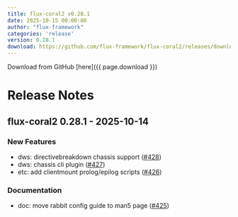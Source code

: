 ```yaml
---
title: flux-coral2 v0.28.1
date: 2025-10-15 00:00:00
author: "flux-framework"
categories: 'release'
version: 0.28.1
download: https://github.com/flux-framework/flux-coral2/releases/download/v0.28.1/flux-coral2-0.28.1.tar.gz
---
```


Download from GitHub [here]({{ page.download }})

# Release Notes

flux-coral2 0.28.1 - 2025-10-14
-------------------------------

### New Features
 * dws: directivebreakdown chassis support ([#428](https://github.com/flux-framework/flux-coral2/issues/428))
 * dws: chassis cli plugin ([#427](https://github.com/flux-framework/flux-coral2/issues/427))
 * etc: add clientmount prolog/epilog scripts ([#426](https://github.com/flux-framework/flux-coral2/issues/426))

 ### Documentation
 * doc: move rabbit config guide to man5 page ([#425](https://github.com/flux-framework/flux-coral2/issues/425))

